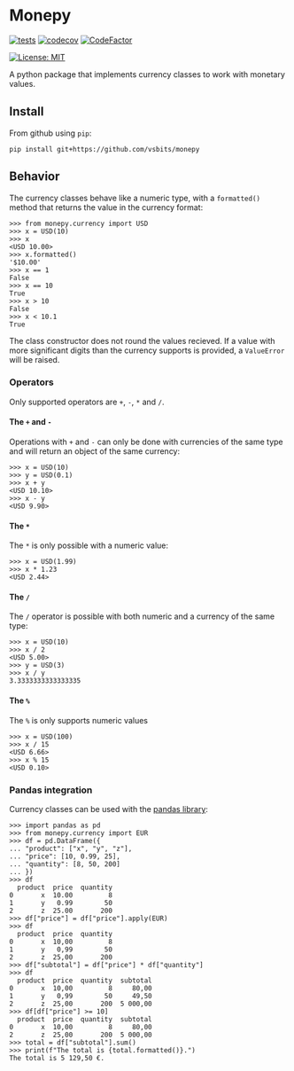 # Monepy

[![tests](https://github.com/vsbits/monepy/actions/workflows/tests.yml/badge.svg)](https://github.com/vsbits/monepy/actions/workflows/tests.yml)
[![codecov](https://codecov.io/gh/vsbits/monepy/graph/badge.svg?token=8mHqn1neMk)](https://codecov.io/gh/vsbits/monepy)
[![CodeFactor](https://www.codefactor.io/repository/github/vsbits/monepy/badge)](https://www.codefactor.io/repository/github/vsbits/monepy)

[![License: MIT](https://img.shields.io/badge/License-MIT-green.svg)](https://github.com/vsbits/monepy/blob/main/LICENSE)

A python package that implements currency classes to work with monetary values.

## Install

From github using `pip`:

```
pip install git+https://github.com/vsbits/monepy
```

## Behavior

The currency classes behave like a numeric type, with a `formatted()` method
that returns the value in the currency format:

```
>>> from monepy.currency import USD
>>> x = USD(10)
>>> x
<USD 10.00>
>>> x.formatted()
'$10.00'
>>> x == 1
False
>>> x == 10
True
>>> x > 10
False
>>> x < 10.1
True
```
The class constructor does not round the values recieved. If a value with more 
significant digits than the currency supports is provided, a `ValueError` will
be raised.

### Operators

Only supported operators are `+`, `-`, `*` and `/`.

#### The `+` and `-`

Operations with `+` and `-` can only be done with currencies of the same type
and will return an object of the same currency:

```
>>> x = USD(10)
>>> y = USD(0.1)
>>> x + y
<USD 10.10>
>>> x - y
<USD 9.90>
```

#### The `*`

The `*` is only possible with a numeric value:

```
>>> x = USD(1.99)
>>> x * 1.23
<USD 2.44>
```

#### The `/`
The `/` operator is possible with both numeric and a currency of the same type:

```
>>> x = USD(10)
>>> x / 2
<USD 5.00>
>>> y = USD(3)
>>> x / y
3.3333333333333335
```

#### The `%`

The `%` is only supports numeric values

```
>>> x = USD(100)
>>> x / 15
<USD 6.66>
>>> x % 15
<USD 0.10>
```

### Pandas integration

Currency classes can be used with the [pandas library](https://pandas.pydata.org/):

```
>>> import pandas as pd
>>> from monepy.currency import EUR
>>> df = pd.DataFrame({
... "product": ["x", "y", "z"],
... "price": [10, 0.99, 25],
... "quantity": [8, 50, 200]
... })
>>> df
  product  price  quantity
0       x  10.00         8
1       y   0.99        50
2       z  25.00       200
>>> df["price"] = df["price"].apply(EUR)
>>> df
  product  price  quantity
0       x  10,00         8
1       y   0,99        50
2       z  25,00       200
>>> df["subtotal"] = df["price"] * df["quantity"]
>>> df
  product  price  quantity  subtotal
0       x  10,00         8     80,00
1       y   0,99        50     49,50
2       z  25,00       200  5 000,00
>>> df[df["price"] >= 10]
  product  price  quantity  subtotal
0       x  10,00         8     80,00
2       z  25,00       200  5 000,00
>>> total = df["subtotal"].sum()
>>> print(f"The total is {total.formatted()}.")
The total is 5 129,50 €.
```

